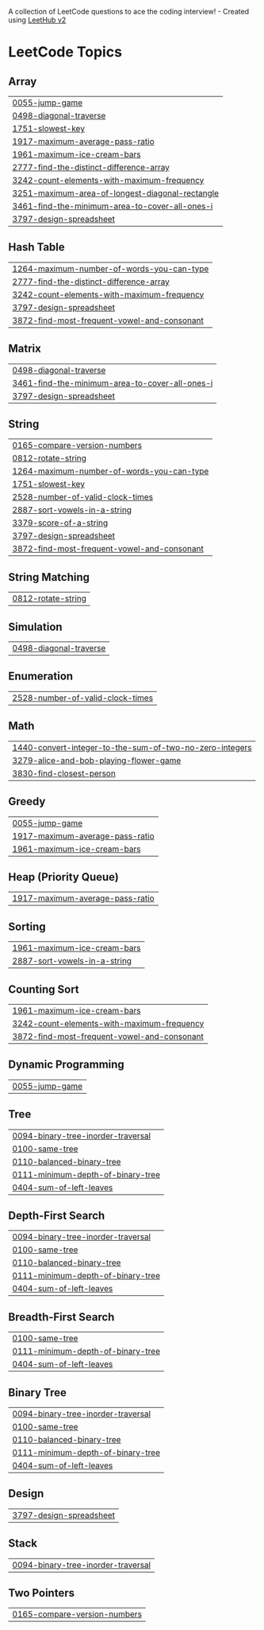 A collection of LeetCode questions to ace the coding interview! - Created using [LeetHub v2](https://github.com/arunbhardwaj/LeetHub-2.0)
<!---LeetCode Topics Start-->
# LeetCode Topics
## Array
|  |
| ------- |
| [0055-jump-game](https://github.com/deepikasingidi/Leetcode/tree/master/0055-jump-game) |
| [0498-diagonal-traverse](https://github.com/deepikasingidi/Leetcode/tree/master/0498-diagonal-traverse) |
| [1751-slowest-key](https://github.com/deepikasingidi/Leetcode/tree/master/1751-slowest-key) |
| [1917-maximum-average-pass-ratio](https://github.com/deepikasingidi/Leetcode/tree/master/1917-maximum-average-pass-ratio) |
| [1961-maximum-ice-cream-bars](https://github.com/deepikasingidi/Leetcode/tree/master/1961-maximum-ice-cream-bars) |
| [2777-find-the-distinct-difference-array](https://github.com/deepikasingidi/Leetcode/tree/master/2777-find-the-distinct-difference-array) |
| [3242-count-elements-with-maximum-frequency](https://github.com/deepikasingidi/Leetcode/tree/master/3242-count-elements-with-maximum-frequency) |
| [3251-maximum-area-of-longest-diagonal-rectangle](https://github.com/deepikasingidi/Leetcode/tree/master/3251-maximum-area-of-longest-diagonal-rectangle) |
| [3461-find-the-minimum-area-to-cover-all-ones-i](https://github.com/deepikasingidi/Leetcode/tree/master/3461-find-the-minimum-area-to-cover-all-ones-i) |
| [3797-design-spreadsheet](https://github.com/deepikasingidi/Leetcode/tree/master/3797-design-spreadsheet) |
## Hash Table
|  |
| ------- |
| [1264-maximum-number-of-words-you-can-type](https://github.com/deepikasingidi/Leetcode/tree/master/1264-maximum-number-of-words-you-can-type) |
| [2777-find-the-distinct-difference-array](https://github.com/deepikasingidi/Leetcode/tree/master/2777-find-the-distinct-difference-array) |
| [3242-count-elements-with-maximum-frequency](https://github.com/deepikasingidi/Leetcode/tree/master/3242-count-elements-with-maximum-frequency) |
| [3797-design-spreadsheet](https://github.com/deepikasingidi/Leetcode/tree/master/3797-design-spreadsheet) |
| [3872-find-most-frequent-vowel-and-consonant](https://github.com/deepikasingidi/Leetcode/tree/master/3872-find-most-frequent-vowel-and-consonant) |
## Matrix
|  |
| ------- |
| [0498-diagonal-traverse](https://github.com/deepikasingidi/Leetcode/tree/master/0498-diagonal-traverse) |
| [3461-find-the-minimum-area-to-cover-all-ones-i](https://github.com/deepikasingidi/Leetcode/tree/master/3461-find-the-minimum-area-to-cover-all-ones-i) |
| [3797-design-spreadsheet](https://github.com/deepikasingidi/Leetcode/tree/master/3797-design-spreadsheet) |
## String
|  |
| ------- |
| [0165-compare-version-numbers](https://github.com/deepikasingidi/Leetcode/tree/master/0165-compare-version-numbers) |
| [0812-rotate-string](https://github.com/deepikasingidi/Leetcode/tree/master/0812-rotate-string) |
| [1264-maximum-number-of-words-you-can-type](https://github.com/deepikasingidi/Leetcode/tree/master/1264-maximum-number-of-words-you-can-type) |
| [1751-slowest-key](https://github.com/deepikasingidi/Leetcode/tree/master/1751-slowest-key) |
| [2528-number-of-valid-clock-times](https://github.com/deepikasingidi/Leetcode/tree/master/2528-number-of-valid-clock-times) |
| [2887-sort-vowels-in-a-string](https://github.com/deepikasingidi/Leetcode/tree/master/2887-sort-vowels-in-a-string) |
| [3379-score-of-a-string](https://github.com/deepikasingidi/Leetcode/tree/master/3379-score-of-a-string) |
| [3797-design-spreadsheet](https://github.com/deepikasingidi/Leetcode/tree/master/3797-design-spreadsheet) |
| [3872-find-most-frequent-vowel-and-consonant](https://github.com/deepikasingidi/Leetcode/tree/master/3872-find-most-frequent-vowel-and-consonant) |
## String Matching
|  |
| ------- |
| [0812-rotate-string](https://github.com/deepikasingidi/Leetcode/tree/master/0812-rotate-string) |
## Simulation
|  |
| ------- |
| [0498-diagonal-traverse](https://github.com/deepikasingidi/Leetcode/tree/master/0498-diagonal-traverse) |
## Enumeration
|  |
| ------- |
| [2528-number-of-valid-clock-times](https://github.com/deepikasingidi/Leetcode/tree/master/2528-number-of-valid-clock-times) |
## Math
|  |
| ------- |
| [1440-convert-integer-to-the-sum-of-two-no-zero-integers](https://github.com/deepikasingidi/Leetcode/tree/master/1440-convert-integer-to-the-sum-of-two-no-zero-integers) |
| [3279-alice-and-bob-playing-flower-game](https://github.com/deepikasingidi/Leetcode/tree/master/3279-alice-and-bob-playing-flower-game) |
| [3830-find-closest-person](https://github.com/deepikasingidi/Leetcode/tree/master/3830-find-closest-person) |
## Greedy
|  |
| ------- |
| [0055-jump-game](https://github.com/deepikasingidi/Leetcode/tree/master/0055-jump-game) |
| [1917-maximum-average-pass-ratio](https://github.com/deepikasingidi/Leetcode/tree/master/1917-maximum-average-pass-ratio) |
| [1961-maximum-ice-cream-bars](https://github.com/deepikasingidi/Leetcode/tree/master/1961-maximum-ice-cream-bars) |
## Heap (Priority Queue)
|  |
| ------- |
| [1917-maximum-average-pass-ratio](https://github.com/deepikasingidi/Leetcode/tree/master/1917-maximum-average-pass-ratio) |
## Sorting
|  |
| ------- |
| [1961-maximum-ice-cream-bars](https://github.com/deepikasingidi/Leetcode/tree/master/1961-maximum-ice-cream-bars) |
| [2887-sort-vowels-in-a-string](https://github.com/deepikasingidi/Leetcode/tree/master/2887-sort-vowels-in-a-string) |
## Counting Sort
|  |
| ------- |
| [1961-maximum-ice-cream-bars](https://github.com/deepikasingidi/Leetcode/tree/master/1961-maximum-ice-cream-bars) |
| [3242-count-elements-with-maximum-frequency](https://github.com/deepikasingidi/Leetcode/tree/master/3242-count-elements-with-maximum-frequency) |
| [3872-find-most-frequent-vowel-and-consonant](https://github.com/deepikasingidi/Leetcode/tree/master/3872-find-most-frequent-vowel-and-consonant) |
## Dynamic Programming
|  |
| ------- |
| [0055-jump-game](https://github.com/deepikasingidi/Leetcode/tree/master/0055-jump-game) |
## Tree
|  |
| ------- |
| [0094-binary-tree-inorder-traversal](https://github.com/deepikasingidi/Leetcode/tree/master/0094-binary-tree-inorder-traversal) |
| [0100-same-tree](https://github.com/deepikasingidi/Leetcode/tree/master/0100-same-tree) |
| [0110-balanced-binary-tree](https://github.com/deepikasingidi/Leetcode/tree/master/0110-balanced-binary-tree) |
| [0111-minimum-depth-of-binary-tree](https://github.com/deepikasingidi/Leetcode/tree/master/0111-minimum-depth-of-binary-tree) |
| [0404-sum-of-left-leaves](https://github.com/deepikasingidi/Leetcode/tree/master/0404-sum-of-left-leaves) |
## Depth-First Search
|  |
| ------- |
| [0094-binary-tree-inorder-traversal](https://github.com/deepikasingidi/Leetcode/tree/master/0094-binary-tree-inorder-traversal) |
| [0100-same-tree](https://github.com/deepikasingidi/Leetcode/tree/master/0100-same-tree) |
| [0110-balanced-binary-tree](https://github.com/deepikasingidi/Leetcode/tree/master/0110-balanced-binary-tree) |
| [0111-minimum-depth-of-binary-tree](https://github.com/deepikasingidi/Leetcode/tree/master/0111-minimum-depth-of-binary-tree) |
| [0404-sum-of-left-leaves](https://github.com/deepikasingidi/Leetcode/tree/master/0404-sum-of-left-leaves) |
## Breadth-First Search
|  |
| ------- |
| [0100-same-tree](https://github.com/deepikasingidi/Leetcode/tree/master/0100-same-tree) |
| [0111-minimum-depth-of-binary-tree](https://github.com/deepikasingidi/Leetcode/tree/master/0111-minimum-depth-of-binary-tree) |
| [0404-sum-of-left-leaves](https://github.com/deepikasingidi/Leetcode/tree/master/0404-sum-of-left-leaves) |
## Binary Tree
|  |
| ------- |
| [0094-binary-tree-inorder-traversal](https://github.com/deepikasingidi/Leetcode/tree/master/0094-binary-tree-inorder-traversal) |
| [0100-same-tree](https://github.com/deepikasingidi/Leetcode/tree/master/0100-same-tree) |
| [0110-balanced-binary-tree](https://github.com/deepikasingidi/Leetcode/tree/master/0110-balanced-binary-tree) |
| [0111-minimum-depth-of-binary-tree](https://github.com/deepikasingidi/Leetcode/tree/master/0111-minimum-depth-of-binary-tree) |
| [0404-sum-of-left-leaves](https://github.com/deepikasingidi/Leetcode/tree/master/0404-sum-of-left-leaves) |
## Design
|  |
| ------- |
| [3797-design-spreadsheet](https://github.com/deepikasingidi/Leetcode/tree/master/3797-design-spreadsheet) |
## Stack
|  |
| ------- |
| [0094-binary-tree-inorder-traversal](https://github.com/deepikasingidi/Leetcode/tree/master/0094-binary-tree-inorder-traversal) |
## Two Pointers
|  |
| ------- |
| [0165-compare-version-numbers](https://github.com/deepikasingidi/Leetcode/tree/master/0165-compare-version-numbers) |
<!---LeetCode Topics End-->